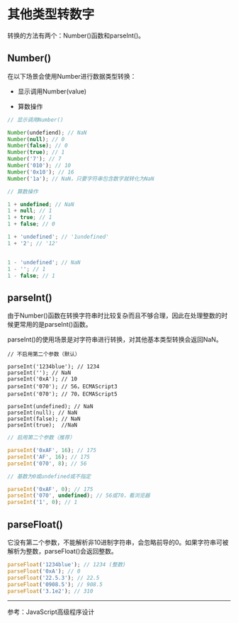 # 其他类型转数字

转换的方法有两个：Number()函数和parseInt()。

## Number()

在以下场景会使用Number进行数据类型转换：

- 显示调用Number(value)

- 算数操作

```js
// 显示调用Number()

Number(undefiend); // NaN
Number(null); // 0
Number(false); // 0
Number(true); // 1
Number('7'); // 7
Number('010'); // 10
Number('0x10'); // 16
Number('1a'); // NaN，只要字符串包含数字就转化为NaN
```

```js
// 算数操作

1 + undefined; // NaN
1 + null; // 1
1 + true; // 1
1 + false; // 0

1 + 'undefined'; // '1undefined'
1 + '2'; // '12'


1 - 'undefined'; // NaN
1 - ''; // 1
1 - false; // 1
```

## parseInt()

由于Number()函数在转换字符串时比较复杂而且不够合理，因此在处理整数的时候更常用的是parseInt()函数。

parseInt()的使用场景是对字符串进行转换，对其他基本类型转换会返回NaN。

```
// 不启用第二个参数（默认）

parseInt('1234blue'); // 1234
parseInt(''); // NaN
parseInt('0xA'); // 10
parseInt('070'); // 56，ECMAScript3
parseInt('070'); // 70，ECMAScript5

parseInt(undefined); // NaN
parseInt(null); // NaN
parseInt(false); // NaN
parseInt(true);  //NaN
```

```js
// 启用第二个参数（推荐）

parseInt('0xAF', 16); // 175
parseInt('AF', 16); // 175
parseInt('070', 8); // 56
```

```js
// 基数为0或undefined或不指定

parseInt('0xAF', 0); // 175
parseInt('070', undefined); // 56或70，看浏览器
parseInt('1', 0); // 1
```



## parseFloat()

它没有第二个参数，不能解析非10进制字符串，会忽略前导的0。如果字符串可被解析为整数，parseFloat()会返回整数。

```js
parseFloat('1234blue'); // 1234 (整数)
parseFloat('0xA'); // 0
parseFloat('22.5.3'); // 22.5
parseFloat('0908.5'); // 908.5
parseFloat('3.1e2'); // 310
```

---

参考：JavaScript高级程序设计